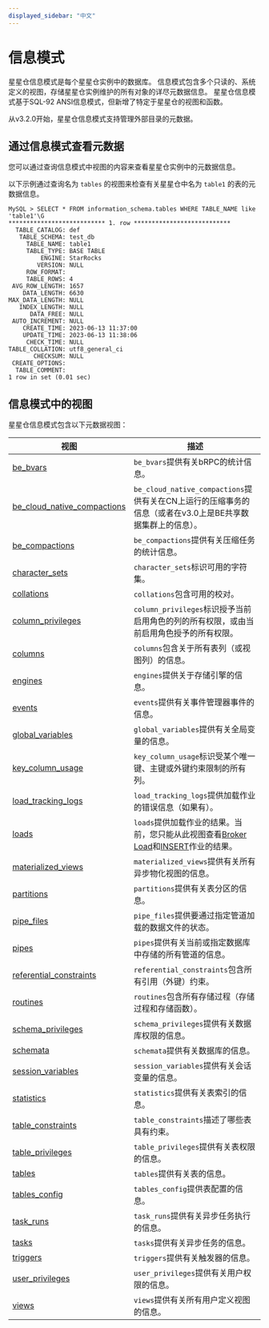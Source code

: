 ```yaml
---
displayed_sidebar: "中文"
---
```


# 信息模式

星星仓信息模式是每个星星仓实例中的数据库。 信息模式包含多个只读的、系统定义的视图，存储星星仓实例维护的所有对象的详尽元数据信息。 星星仓信息模式基于SQL-92 ANSI信息模式，但新增了特定于星星仓的视图和函数。

从v3.2.0开始，星星仓信息模式支持管理外部目录的元数据。

## 通过信息模式查看元数据

您可以通过查询信息模式中视图的内容来查看星星仓实例中的元数据信息。

以下示例通过查询名为 `tables` 的视图来检查有关星星仓中名为 `table1` 的表的元数据信息。

```Plain
MySQL > SELECT * FROM information_schema.tables WHERE TABLE_NAME like 'table1'\G
*************************** 1. row ***************************
  TABLE_CATALOG: def
   TABLE_SCHEMA: test_db
     TABLE_NAME: table1
     TABLE_TYPE: BASE TABLE
         ENGINE: StarRocks
        VERSION: NULL
     ROW_FORMAT: 
     TABLE_ROWS: 4
 AVG_ROW_LENGTH: 1657
    DATA_LENGTH: 6630
MAX_DATA_LENGTH: NULL
   INDEX_LENGTH: NULL
      DATA_FREE: NULL
 AUTO_INCREMENT: NULL
    CREATE_TIME: 2023-06-13 11:37:00
    UPDATE_TIME: 2023-06-13 11:38:06
     CHECK_TIME: NULL
TABLE_COLLATION: utf8_general_ci
       CHECKSUM: NULL
 CREATE_OPTIONS: 
  TABLE_COMMENT: 
1 row in set (0.01 sec)
```

## 信息模式中的视图

星星仓信息模式包含以下元数据视图：

| **视图**                                                    | **描述**                                              |
| ----------------------------------------------------------- | ------------------------------------------------------------ |
| [be_bvars](../information_schema/be_bvars.md)                                       | `be_bvars`提供有关bRPC的统计信息。  |
| [be_cloud_native_compactions](../information_schema/be_cloud_native_compactions.md) | `be_cloud_native_compactions`提供有关在CN上运行的压缩事务的信息（或者在v3.0上是BE共享数据集群上的信息）。 |
| [be_compactions](../information_schema/be_compactions.md)                           | `be_compactions`提供有关压缩任务的统计信息。 |
| [character_sets](../information_schema/character_sets.md)                           | `character_sets`标识可用的字符集。    |
| [collations](../information_schema/collations.md)                                   | `collations`包含可用的校对。              |
| [column_privileges](../information_schema/column_privileges.md)                     | `column_privileges`标识授予当前启用角色的列的所有权限，或由当前启用角色授予的所有权限。 |
| [columns](../information_schema/columns.md)                                         | `columns`包含关于所有表列（或视图列）的信息。 |
| [engines](../information_schema/engines.md)                                         | `engines`提供关于存储引擎的信息。        |
| [events](../information_schema/events.md)                                           | `events`提供有关事件管理器事件的信息。    |
| [global_variables](../information_schema/global_variables.md)                       | `global_variables`提供有关全局变量的信息。 |
| [key_column_usage](../information_schema/key_column_usage.md)                       | `key_column_usage`标识受某个唯一键、主键或外键约束限制的所有列。 |
| [load_tracking_logs](../information_schema/load_tracking_logs.md)                   | `load_tracking_logs`提供加载作业的错误信息（如果有）。 |
| [loads](../information_schema/loads.md)                                             | `loads`提供加载作业的结果。当前，您只能从此视图查看[Broker Load](../../sql-reference/sql-statements/data-manipulation/BROKER_LOAD.md)和[INSERT](../../sql-reference/sql-statements/data-manipulation/INSERT.md)作业的结果。 |
| [materialized_views](../information_schema/materialized_views.md)                   | `materialized_views`提供有关所有异步物化视图的信息。 |
| [partitions](../information_schema/partitions.md)                                   | `partitions`提供有关表分区的信息。    |
| [pipe_files](../information_schema/pipe_files.md)                                   | `pipe_files`提供要通过指定管道加载的数据文件的状态。 |
| [pipes](../information_schema/pipes.md)                                             | `pipes`提供有关当前或指定数据库中存储的所有管道的信息。 |
| [referential_constraints](../information_schema/referential_constraints.md)         | `referential_constraints`包含所有引用（外键）约束。 |
| [routines](../information_schema/routines.md)                                       | `routines`包含所有存储过程（存储过程和存储函数）。 |
| [schema_privileges](../information_schema/schema_privileges.md)                     | `schema_privileges`提供有关数据库权限的信息。 |
| [schemata](../information_schema/schemata.md)                                       | `schemata`提供有关数据库的信息。       |
| [session_variables](../information_schema/session_variables.md)                     | `session_variables`提供有关会话变量的信息。 |
| [statistics](../information_schema/statistics.md)                                   | `statistics`提供有关表索引的信息。     |
| [table_constraints](../information_schema/table_constraints.md)                     | `table_constraints`描述了哪些表具有约束。 |
| [table_privileges](../information_schema/table_privileges.md)                       | `table_privileges`提供有关表权限的信息。 |
| [tables](../information_schema/tables.md)                                           | `tables`提供有关表的信息。          |
| [tables_config](../information_schema/tables_config.md)                             | `tables_config`提供表配置的信息。      |
| [task_runs](../information_schema/task_runs.md)                                     | `task_runs`提供有关异步任务执行的信息。 |
| [tasks](../information_schema/tasks.md)                                             | `tasks`提供有关异步任务的信息。         |
| [triggers](../information_schema/triggers.md)                                       | `triggers`提供有关触发器的信息。        |
| [user_privileges](../information_schema/user_privileges.md)                         | `user_privileges`提供有关用户权限的信息。 |
| [views](../information_schema/views.md)                                             | `views`提供有关所有用户定义视图的信息。   |
